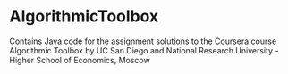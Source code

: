 # AlgorithmicToolbox
Contains Java code for the assignment solutions to the Coursera course Algorithmic Toolbox by UC San Diego and National Research University - Higher School of Economics, Moscow
